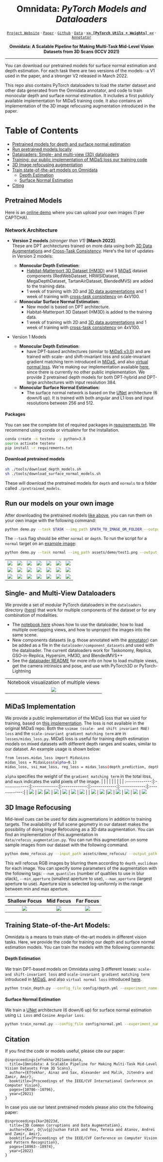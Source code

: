 <div align="center">


# Omnidata: _PyTorch Models and Dataloaders_
[`Project Website`](https://omnidata.vision) &centerdot; [`Paper`](https://arxiv.org/abs/2110.04994) &centerdot; [`Github`](https://github.com/EPFL-VILAB/omnidata-tools/tree/main/omnidata_tools/torch) &centerdot; [`Data`](https://github.com/EPFL-VILAB/omnidata/tree/main/omnidata_tools/dataset#readme) &centerdot; [**`>> [PyTorch Utils + Weights] <<`**](https://github.com/EPFL-VILAB/omnidata/tree/main/omnidata_tools/torch#readme) &centerdot;  [`Annotator`](https://github.com/EPFL-VILAB/omnidata-tools/tree/main/omnidata_annotator#readme) 

**Omnidata: A Scalable Pipeline for Making Multi-Task Mid-Level Vision Datasets from 3D Scans (ICCV 2021)**

</div>


---

You can download our pretrained models for surface normal estimation and depth estimation. For each task there are two versions of the models--a V1 used in the paper, and a stronger V2 released in March 2022. 

This repo also contains PyTorch dataloaders to load the starter dataset and other data generated from the Omnidata annotator, and code to train  monocular depth and surface normal estimation. It includes a first publicly available implementation for MiDaS training code. It also contains an implementation of the 3D image refocusing augmentation introduced in the paper.



Table of Contents
=================

   * [Pretrained models for depth and surface normal estimation](#pretrained-models)
   * [Run pretrained models locally](#run-our-models-on-your-own-image)
   * [Dataloaders: Single- and multi-view (3D) dataloaders](#single--and-multi-view-dataloaders)
   * [Training: our public implementation of MiDaS loss our training code](#midas-implementation)
   * [3D Image refocusing augmentation](#3d-image-refocusing)
   * [Train state-of-the-art models on Omnidata](#training-state-of-the-art-models)
     * [Depth Estimation](#depth-estimation)
     * [Surface Normal Estimation](#surface-normal-estimation)
   * [Citing](#citation)



## Pretrained Models
Here is an [online demo](https://omnidata.vision/demo/) where you can upload your own images (1 per CAPTCHA).


### Network Architecture
- **Version 2 models** _(stronger than V1)_ **[March 2022]**: <br> These are DPT architectures trained on more data using both [3D Data Augmentations](https://3dcommoncorruptions.epfl.ch/) and [Cross-Task Consistency](https://consistency.epfl.ch/). Here's the list of updates in Version 2 models:
  - **Monocular Depth Estimation:**
    - [Habitat-Matterport 3D Dataset (HM3D)](https://aihabitat.org/datasets/hm3d/) and 5 [MiDaS](https://github.com/isl-org/MiDaS) dataset components (RedWebDataset, HRWSIDataset, MegaDepthDataset, TartanAirDataset, BlendedMVS) are added to the training data.
    - 1 week of training with 2D and [3D data augmentations](https://3dcommoncorruptions.epfl.ch/) and 1 week of training with [cross-task consistency](https://consistency.epfl.ch/) on 4xV100.
  - **Monocular Surface Normal Estimation:**
    - New model is based on DPT architecture.
    - Habitat-Matterport 3D Dataset (HM3D) is added to the training data.
    - 1 week of training with 2D and [3D data augmentations](https://3dcommoncorruptions.epfl.ch/) and 1 week of training with [cross-task consistency](https://consistency.epfl.ch/) on 4xV100.

- Version 1 Models
  - **Monocular Depth Estimation:**
    - have DPT-based architectures (similar to [MiDaS v3.0](https://github.com/isl-org/MiDaS)) and are trained with scale- and shift-invariant loss and scale-invariant gradient matching term introduced in [MiDaS](https://arxiv.org/pdf/1907.01341v3.pdf), and also [virtual normal loss](https://openaccess.thecvf.com/content_ICCV_2019/papers/Yin_Enforcing_Geometric_Constraints_of_Virtual_Normal_for_Depth_Prediction_ICCV_2019_paper.pdf). We're making our implementation available [here](#midas-implementation), since there is currently no other public implementation. We provide 2 pretrained depth models for both DPT-hybrid and DPT-large architectures with input resolution 384.
  - **Monocular Surface Normal Estimation:**
    - The surface normal network is based on the [UNet](https://arxiv.org/pdf/1505.04597.pdf) architecture (6 down/6 up). It is trained with both angular and L1 loss and input resolutions between 256 and 512.


#### Packages
You can see the complete list of required packages in [requirements.txt](https://github.com/Ainaz99/omnidata-tools/blob/main/requirements.txt). We recommend using conda or virtualenv for the installation.

```bash
conda create -n testenv -y python=3.8
source activate testenv
pip install -r requirements.txt
```

#### Download pretrained models

```bash
sh ./tools/download_depth_models.sh
sh ./tools/download_surface_normal_models.sh
```
These will download the pretrained models for `depth` and `normals` to a folder called `./pretrained_models`.

## Run our models on your own image
After downloading the pretrained models [like above](#pretrained-models), you can run them on your own image with the following command:
```bash
python demo.py --task $TASK --img_path $PATH_TO_IMAGE_OR_FOLDER --output_path $PATH_TO_SAVE_OUTPUT
```
The `--task` flag should be either `normal` or `depth`. To run the script for a `normal` target on an [example image](./assets/demo/test1.png):
```bash
python demo.py --task normal --img_path assets/demo/test1.png --output_path assets/
```
|  |   |   |   |  |  |  |
| :-------------:|:-------------:|:-------------:|:-------------:|:-------------:|:-------------:|:-------------:|
| ![](./assets/demo/test1.png) | ![](./assets/demo/test2.png) |![](./assets/demo/test3.png) | ![](./assets/demo/test4.png) | ![](./assets/demo/test5.png) |![](./assets/demo/test7.png) |![](./assets/demo/test9.png) |
| ![](./assets/demo/test1_normal.png) | ![](./assets/demo/test2_normal.png) |![](./assets/demo/test3_normal.png) | ![](./assets/demo/test4_normal.png) | ![](./assets/demo/test5_normal.png) | ![](./assets/demo/test7_normal.png) | ![](./assets/demo/test9_normal.png) |
| ![](./assets/demo/test1_depth.png) | ![](./assets/demo/test2_depth.png) | ![](./assets/demo/test3_depth.png) | ![](./assets/demo/test4_depth.png) | ![](./assets/demo/test5_depth.png) | ![](./assets/demo/test7_depth.png) | ![](./assets/demo/test9_depth.png)


## Single- and Multi-View Dataloaders
We provide a set of modular PyTorch dataloaders in the `dataloaders` directory ([here](https://github.com/EPFL-VILAB/omnidata/tree/main/omnidata_tools/torch/dataloader)) that work for multiple components of the dataset or for any combination of modalities.
- The [notebook here](https://github.com/EPFL-VILAB/omnidata/blob/main/omnidata_tools/torch/00_usage_dataloader.ipynb) shows how to use the dataloader, how to load multiple overlapping views, and how to unproject the images into the same scene.
- New components datasets (e.g. those annotated with the [annotator](https://github.com/EPFL-VILAB/omnidata/tree/main/omnidata_annotator)) can be added as a file in the `dataloader/component_datasets` and used with the dataloader. The current dataloaders work for Taskonomy, Replica, GSO-in-Replica, Hypersim, HM3D, and BlendedMVS++
- See the [dataloader README](https://github.com/EPFL-VILAB/omnidata/tree/main/omnidata_tools/torch/dataloader) for more info on how to load multiple views, get the camera intrinsics and pose, and use with PyTorch3D or PyTorch-Lightning

| |
| :-------------:|
| Notebook visualization of multiple views |
| ![](https://user-images.githubusercontent.com/5157485/205193809-f5bb1759-d7b6-4157-8b60-fb595bbe57bf.png) |



## MiDaS Implementation
We provide a public implementation of the MiDaS loss that we used for training, based on [this implementation](https://gist.github.com/dvdhfnr/732c26b61a0e63a0abc8a5d769dbebd0). The loss is not available in the original MiDaS repo. Both the `ssimae (scale- and shift invariant MAE) loss` and the `scale-invariant gradient matching term` are in `losses/midas_loss.py`. MiDaS loss is useful for training depth estimation models on mixed datasets with different depth ranges and scales, similar to our dataset. An example usage is shown below:
```bash
from losses.midas_loss import MidasLoss
midas_loss = MidasLoss(alpha=0.1)
midas_loss, ssi_mae_loss, reg_loss = midas_loss(depth_prediction, depth_gt, mask)
```
`alpha` specifies the weight of the `gradient matching term` in the total loss, and `mask` indicates the valid pixels of the image.
|  |   |   |   |  |  |  |
| :-------------:|:-------------:|:-------------:|:-------------:|:-------------:|:-------------:|:-------------:|
| ![](./assets/depth/240_rgb.png) | ![](./assets/depth/64_rgb.png) |![](./assets/depth/124_rgb.png) | ![](./assets/depth/106_rgb.png) | ![](./assets/depth/62_rgb.png) | ![](./assets/depth/184_rgb.png) | ![](./assets/depth/192_rgb.png) |
| ![](./assets/depth/240_depth.png) | ![](./assets/depth/64_depth.png) |![](./assets/depth/124_depth.png) | ![](./assets/depth/106_depth.png) | ![](./assets/depth/62_depth.png) | ![](./assets/depth/184_depth.png) | ![](./assets/depth/192_depth.png) 

## 3D Image Refocusing
Mid-level cues can be used for data augmentations in addition to training targets. The availability of full scene geometry in our dataset makes the possibility of doing Image Refocusing as a 3D data augmentation. You can find an implementation of this augmentation in `data/refocus_augmentation.py`. You can run this augmentation on some sample images from our dataset with the following command. 
```bash
python demo_refocus.py --input_path assets/demo_refocus/ --output_path assets/demo_refocus
```
This will refocus RGB images by blurring them according to `depth_euclidean` for each image. You can specify some parameters of the augmentation with the following tags: `--num_quantiles` (number of qualtiles to use in blur stack), `--min_aperture` (smallest aperture to use), `--max_aperture` (largest aperture to use). Aperture size is selected log-uniformly in the range between min and max aperture. 


| Shallow Focus | Mid Focus | Far Focus |
| :-------------:|:-------------:|:-------------:|
| ![](./assets/demo_refocus/IMG_4642.gif) | ![](./assets/demo_refocus/IMG_4644.gif) |![](./assets/demo_refocus/IMG_4643.gif)

## Training State-of-the-Art Models:
Omnidata is a means to train state-of-the-art models in different vision tasks. Here, we provide the code for training our depth and surface normal estimation models. You can train the models with the following commands:

#### Depth Estimation
We train DPT-based models on Omnidata using 3 different losses: `scale- and shift-invariant loss` and `scale-invariant gradient matching term` introduced in [MiDaS](https://arxiv.org/pdf/1907.01341v3.pdf), and also `virtual normal loss` introduced [here](https://openaccess.thecvf.com/content_ICCV_2019/papers/Yin_Enforcing_Geometric_Constraints_of_Virtual_Normal_for_Depth_Prediction_ICCV_2019_paper.pdf).
```bash
python train_depth.py --config_file config/depth.yml --experiment_name rgb2depth --val_check_interval 3000 --limit_val_batches 100 --max_epochs 10
```
#### Surface Normal Estimation
We train a [UNet](https://arxiv.org/pdf/1505.04597.pdf) architecture (6 down/6 up) for surface normal estimation using `L1 Loss` and `Cosine Angular Loss`.
```bash
python train_normal.py --config_file config/normal.yml --experiment_name rgb2normal --val_check_interval 3000 --limit_val_batches 100 --max_epochs 10
```
## Citation
If you find the code or models useful, please cite our paper:
```
@inproceedings{eftekhar2021omnidata,
  title={Omnidata: A Scalable Pipeline for Making Multi-Task Mid-Level Vision Datasets From 3D Scans},
  author={Eftekhar, Ainaz and Sax, Alexander and Malik, Jitendra and Zamir, Amir},
  booktitle={Proceedings of the IEEE/CVF International Conference on Computer Vision},
  pages={10786--10796},
  year={2021}
}
```
In case you use our latest pretrained models please also cite the following paper:
```
@inproceedings{kar20223d,
  title={3D Common Corruptions and Data Augmentation},
  author={Kar, O{\u{g}}uzhan Fatih and Yeo, Teresa and Atanov, Andrei and Zamir, Amir},
  booktitle={Proceedings of the IEEE/CVF Conference on Computer Vision and Pattern Recognition},
  pages={18963--18974},
  year={2022}
}
```
